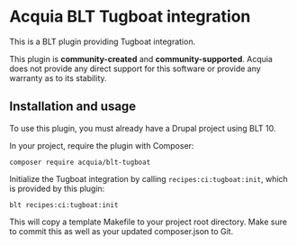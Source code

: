 Acquia BLT Tugboat integration
====

This is a BLT plugin providing Tugboat integration.

This plugin is **community-created** and **community-supported**. Acquia does not provide any direct support for this software or provide any warranty as to its stability.

## Installation and usage

To use this plugin, you must already have a Drupal project using BLT 10.

In your project, require the plugin with Composer:

`composer require acquia/blt-tugboat`

Initialize the Tugboat integration by calling `recipes:ci:tugboat:init`, which is provided by this plugin:

`blt recipes:ci:tugboat:init`

This will copy a template Makefile to your project root directory. Make sure to commit this as well as your updated composer.json to Git.
